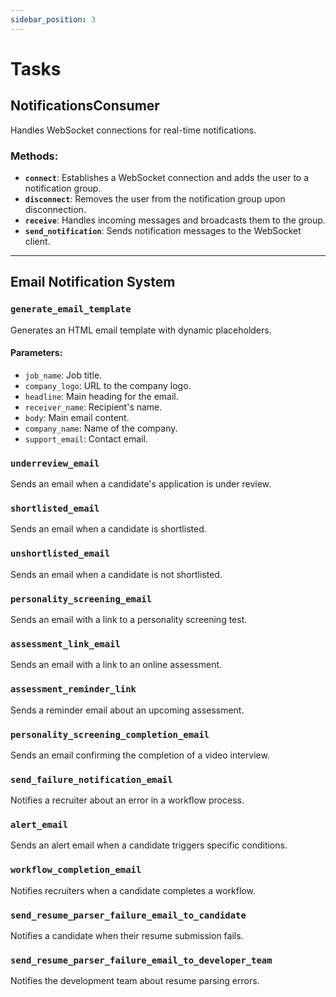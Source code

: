 ```yaml
---
sidebar_position: 3
---
```


# Tasks

## NotificationsConsumer
Handles WebSocket connections for real-time notifications.

### Methods:
- **`connect`**: Establishes a WebSocket connection and adds the user to a notification group.
- **`disconnect`**: Removes the user from the notification group upon disconnection.
- **`receive`**: Handles incoming messages and broadcasts them to the group.
- **`send_notification`**: Sends notification messages to the WebSocket client.

---

## Email Notification System

### `generate_email_template`
Generates an HTML email template with dynamic placeholders.

#### Parameters:
- `job_name`: Job title.
- `company_logo`: URL to the company logo.
- `headline`: Main heading for the email.
- `receiver_name`: Recipient's name.
- `body`: Main email content.
- `company_name`: Name of the company.
- `support_email`: Contact email.

### `underreview_email`
Sends an email when a candidate's application is under review.

### `shortlisted_email`
Sends an email when a candidate is shortlisted.

### `unshortlisted_email`
Sends an email when a candidate is not shortlisted.

### `personality_screening_email`
Sends an email with a link to a personality screening test.

### `assessment_link_email`
Sends an email with a link to an online assessment.

### `assessment_reminder_link`
Sends a reminder email about an upcoming assessment.

### `personality_screening_completion_email`
Sends an email confirming the completion of a video interview.

### `send_failure_notification_email`
Notifies a recruiter about an error in a workflow process.

### `alert_email`
Sends an alert email when a candidate triggers specific conditions.

### `workflow_completion_email`
Notifies recruiters when a candidate completes a workflow.

### `send_resume_parser_failure_email_to_candidate`
Notifies a candidate when their resume submission fails.

### `send_resume_parser_failure_email_to_developer_team`
Notifies the development team about resume parsing errors.
